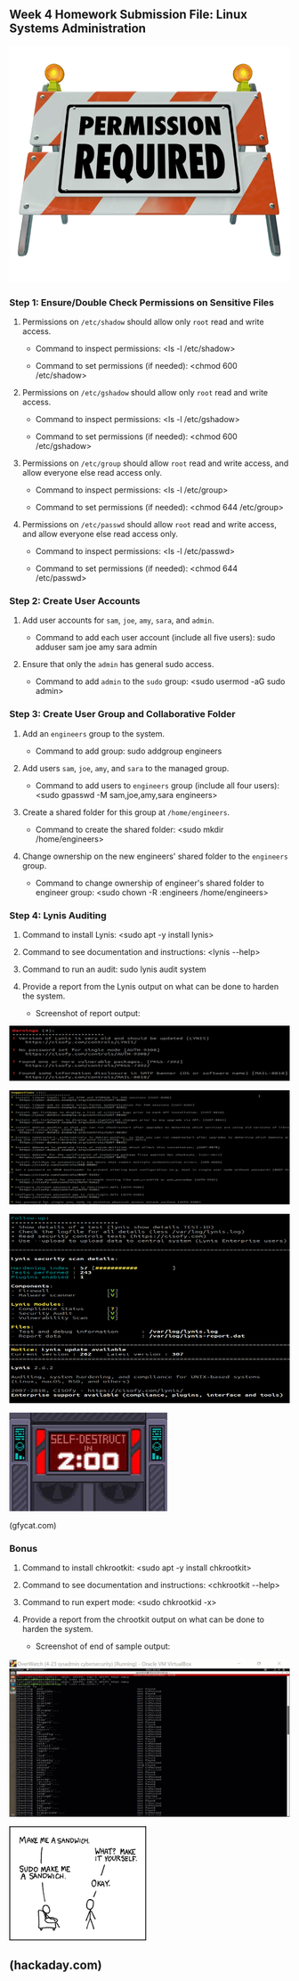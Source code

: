 ## Week 4 Homework Submission File: Linux Systems Administration


![PERMISSION REQUIRED](HW-4-Image/PERMISSION-REQUIRED.jpg)
### Step 1: Ensure/Double Check Permissions on Sensitive Files

1. Permissions on `/etc/shadow` should allow only `root` read and write access.

    - Command to inspect permissions: <ls -l /etc/shadow>

    - Command to set permissions (if needed): <chmod 600 /etc/shadow>

2. Permissions on `/etc/gshadow` should allow only `root` read and write access.

    - Command to inspect permissions: <ls -l /etc/gshadow>

    - Command to set permissions (if needed): <chmod 600 /etc/gshadow>

3. Permissions on `/etc/group` should allow `root` read and write access, and allow everyone else read access only.

    - Command to inspect permissions: <ls -l /etc/group>

    - Command to set permissions (if needed): <chmod 644 /etc/group>

4. Permissions on `/etc/passwd` should allow `root` read and write access, and allow everyone else read access only.

    - Command to inspect permissions: <ls -l /etc/passwd>

    - Command to set permissions (if needed): <chmod 644 /etc/passwd>

### Step 2: Create User Accounts

1. Add user accounts for `sam`, `joe`, `amy`, `sara`, and `admin`.

    - Command to add each user account (include all five users): sudo adduser sam joe amy sara admin 

2. Ensure that only the `admin` has general sudo access.

    - Command to add `admin` to the `sudo` group: <sudo usermod -aG sudo admin>

### Step 3: Create User Group and Collaborative Folder

1. Add an `engineers` group to the system.

    - Command to add group: sudo addgroup engineers

2. Add users `sam`, `joe`, `amy`, and `sara` to the managed group.

    - Command to add users to `engineers` group (include all four users): <sudo gpasswd -M sam,joe,amy,sara engineers>

3. Create a shared folder for this group at `/home/engineers`.

    - Command to create the shared folder: <sudo mkdir /home/engineers>

4. Change ownership on the new engineers' shared folder to the `engineers` group.

    - Command to change ownership of engineer's shared folder to engineer group: <sudo chown -R :engineers /home/engineers>

### Step 4: Lynis Auditing

1. Command to install Lynis: <sudo apt -y install lynis>

2. Command to see documentation and instructions: <lynis --help>

3. Command to run an audit: sudo lynis audit system

4. Provide a report from the Lynis output on what can be done to harden the system.

    - Screenshot of report output:


![WARNINGS](HW-4-Image/LynisAudit-WARNINGS.png)

![SUGGESTIONS](HW-4-Image/LynisAudit-SUGGESTIONS.png)

![SCAN DETAILS](HW-4-Image/LynisAudit-SCAN-DETAILS.png)

![SELF DESTRUCT](HW-4-Image/LynisAudit-SELF-DESTRUCT.jfif)

(gfycat.com)

### Bonus
1. Command to install chkrootkit: <sudo apt -y install chkrootkit>

2. Command to see documentation and instructions: <chkrootkit --help>

3. Command to run expert mode: <sudo chkrootkid -x>

4. Provide a report from the chrootkit output on what can be done to harden the system.
    - Screenshot of end of sample output:


![CHKROOTKIT REPORT](HW-4-Image/CHKROOTKIT-REPORT.gif)

![SUDO](HW-4-Image/SUDO.png)

(hackaday.com)
---
